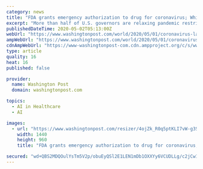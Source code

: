 ```yaml
---
category: news
title: "FDA grants emergency authorization to drug for coronavirus; White House blocks Fauci from testifying before House subcommittee"
excerpt: "More than half of U.S. governors are relaxing pandemic restrictions while crossing their fingers that the novel coronavirus doesn’t come roaring back."
publishedDateTime: 2020-05-02T05:13:00Z
webUrl: "https://www.washingtonpost.com/world/2020/05/01/coronavirus-latest-news/"
ampWebUrl: "https://www.washingtonpost.com/world/2020/05/01/coronavirus-latest-news/?outputType=amp"
cdnAmpWebUrl: "https://www-washingtonpost-com.cdn.ampproject.org/c/s/www.washingtonpost.com/world/2020/05/01/coronavirus-latest-news/?outputType=amp"
type: article
quality: 16
heat: 16
published: false

provider:
  name: Washington Post
  domain: washingtonpost.com

topics:
  - AI in Healthcare
  - AI

images:
  - url: "https://www.washingtonpost.com/resizer/4ojZk_R0q5ptKLI7vW-g3Su9LdA=/1440x0/smart/arc-anglerfish-washpost-prod-washpost.s3.amazonaws.com/public/JMSPWIULBII6VAG72JFTLJLIVY.jpg"
    width: 1440
    height: 960
    title: "FDA grants emergency authorization to drug for coronavirus; White House blocks Fauci from testifying before House subcommittee"

secured: "wd+QBS2MDQOulYsTm5V2p/obuEyQSl2E1LEN1mDb1OXXYy6VCUDLLg/c2jCw1nv2kQ6TXZGJ7MEkWc9fw0plURrECuzpRod9Ln2MeZKl1BHKzpyAUjIvn0S9VTYlQ9BJoZabok9OrSSXBqHy9EJglnWAFX2199DrVDbDbuFOFFiUT+V6I5oGKOE/G1ueNspIbOrjgGhzrNK+4lv6i/L8CL0XkAt9fntscz6w1C4Lzk+M1aE9pi7DR/SrvcKz3WgIToC3P7HBsDXJ0RUzksdyqFXzpj5or0BVkXGnxV8r90xueaHn26IwLducMPIt2GMrY+vO7cylfYgIUyhw0wzIAAmrjqsvzE89Pk0KyjEZJ7U7XVQuyll0b7ETf91N7z2Ga2kh9au+66wnmZT+lGbqHX3mzTLn+75cZWYd00xdkX8Cb957djBAz3hZ2toELwiFRvl+kL7mRazWrv0AwIgAFsksyk63P6fHWCZHLVlAnlg=;1aQjKEz2pkBsHQoS0VDikw=="
---
```


